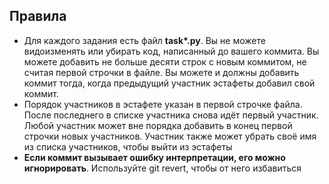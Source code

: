 ## Правила
* Для каждого задания есть файл **task\*.py**. Вы не можете видоизменять или убирать код, написанный до вашего коммита. Вы можете добавить не больше десяти строк с новым коммитом, не считая первой строчки в файле. Вы можете и должны добавить коммит тогда, когда предыдущий участник эстафеты добавил свой коммит. 
* Порядок участников в эстафете указан в первой строчке файла. После последнего в списке участника снова идёт первый участник. Любой участник может вне порядка добавить в конец первой строчки новых участников. Участник также может убрать своё имя из списка участников, чтобы выйти из эстафеты
* **Если коммит вызывает ошибку интерпретации, его можно игнорировать**. Используйте git revert, чтобы от него избавиться

